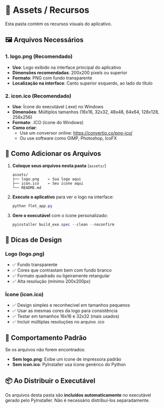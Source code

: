 # 📁 Assets / Recursos

Esta pasta contém os recursos visuais do aplicativo.

## 🖼️ Arquivos Necessários

### 1. **logo.png** (Recomendado)
- **Uso**: Logo exibido na interface principal do aplicativo
- **Dimensões recomendadas**: 200x200 pixels ou superior
- **Formato**: PNG com fundo transparente
- **Localização na interface**: Canto superior esquerdo, ao lado do título

### 2. **icon.ico** (Recomendado)
- **Uso**: Ícone do executável (.exe) no Windows
- **Dimensões**: Múltiplos tamanhos (16x16, 32x32, 48x48, 64x64, 128x128, 256x256)
- **Formato**: .ICO (ícone do Windows)
- **Como criar**: 
  - Use um conversor online: https://convertio.co/png-ico/
  - Ou use software como GIMP, Photoshop, IcoFX

## 📝 Como Adicionar os Arquivos

1. **Coloque seus arquivos nesta pasta** (`assets/`)
   ```
   assets/
   ├── logo.png    ← Sua logo aqui
   ├── icon.ico    ← Seu ícone aqui
   └── README.md
   ```

2. **Execute o aplicativo** para ver o logo na interface:
   ```powershell
   python flet_app.py
   ```

3. **Gere o executável** com o ícone personalizado:
   ```powershell
   pyinstaller build_exe.spec --clean --noconfirm
   ```

## 🎨 Dicas de Design

### Logo (logo.png)
- ✅ Fundo transparente
- ✅ Cores que contrastam bem com fundo branco
- ✅ Formato quadrado ou ligeiramente retangular
- ✅ Alta resolução (mínimo 200x200px)

### Ícone (icon.ico)
- ✅ Design simples e reconhecível em tamanhos pequenos
- ✅ Usar as mesmas cores da logo para consistência
- ✅ Testar em tamanhos 16x16 e 32x32 (mais usados)
- ✅ Incluir múltiplas resoluções no arquivo .ico

## 🔄 Comportamento Padrão

Se os arquivos não forem encontrados:
- **Sem logo.png**: Exibe um ícone de impressora padrão
- **Sem icon.ico**: PyInstaller usa ícone genérico do Python

## 📦 Ao Distribuir o Executável

Os arquivos desta pasta são **incluídos automaticamente** no executável gerado pelo PyInstaller. Não é necessário distribuí-los separadamente.
